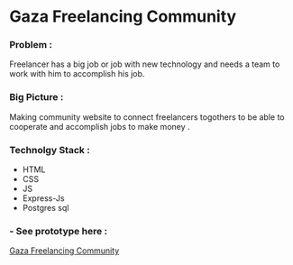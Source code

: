 # **Gaza Freelancing Community**

### **Problem** :
Freelancer has a big job or job with new technology and needs a team to work with him to accomplish his job.

### **Big Picture** : 
Making community website to connect freelancers togothers to be able to cooperate and accomplish jobs to make money .

### **Technolgy Stack** : 

  * HTML
  * CSS
  * JS
  * Express-Js
  * Postgres sql 

### - See prototype here : 
  [Gaza Freelancing Community](https://www.figma.com/proto/LnsxHtJluP3LHhyxXrs7i4Xg/GFC?node-id=12%3A2&scaling=min-zoom)